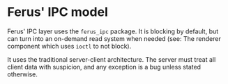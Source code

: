 # Ferus' IPC model
Ferus' IPC layer uses the `ferus_ipc` package. It is blocking by default, but can turn into an on-demand read system when needed (see: The renderer component which uses `ioctl` to not block).

It uses the traditional server-client architecture. The server must treat all client data with suspicion, and any exception is a bug unless stated otherwise.

